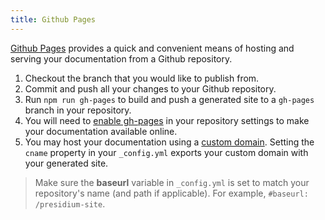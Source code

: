 ```yaml
---
title: Github Pages
---
```


[Github Pages](https://pages.github.com/) provides a quick and convenient means of hosting and serving your documentation from a Github repository.
1. Checkout the branch that you would like to publish from.
2. Commit and push all your changes to your Github repository.
3. Run `npm run gh-pages` to build and push a generated site to a `gh-pages` branch in your repository.
4. You will need to [enable gh-pages](https://help.github.com/articles/configuring-a-publishing-source-for-github-pages/) 
in your repository settings to make your documentation available online.
5. You may host your documentation using a [custom domain](https://help.github.com/articles/using-a-custom-domain-with-github-pages/). Setting the `cname` property in your `_config.yml` exports your custom domain with your generated site.

> Make sure the **baseurl** variable in `_config.yml` is set to match your repository's name (and path if applicable). For example, `#baseurl: /presidium-site`.  
